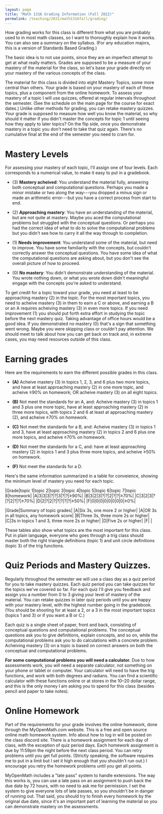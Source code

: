 ```yaml
---
layout: page
title: "Math 1316 Grading Information (Fall 2022)"
permalink: /teaching/2022/math1316fall/grading/
---
```


How grading works for this class is different from what you are probably used to in most math classes, so I want to thoroughly explain how it works. You can also see a summary on the syllabus. (For any education majors, this is a version of Standards Based Grading.)

The basic idea is to not use points, since they are an imperfect attempt to get at what really matters. Grades are supposed to be a measure of your mastery of the material for the class, so let's base your grade directly on your mastery of the various concepts of the class. 

The material for this class is divided into eight Mastery Topics, some more central than others. Your grade is based on your mastery of each of these topics, plus a component from the online homework. To assess your mastery of a topic I will use quizzes, offered at regular intervals throughout the semester. (See the schedule on the main page for the course for exact dates.) Unlike other methods for grading, you can retake mastery quizzes. Your grade is supposed to measure how well you know the material, so why should it matter if you didn't master the concepts for topic 1 until seeing how they apply to later topics? On the flip side, once you demonstrate mastery in a topic you don't need to take that quiz again. There's no cumulative final at the end of the semester you need to cram for.

Mastery Levels
==============

For assessing your mastery of each topic, I'll assign one of four levels. Each corresponds to a numerical value, to make it easy to put in a gradebook.

* (3) **Mastery acheived**: You understand the material fully, answering both conceptual and computational questions. Perhaps you made a minor mistake or two along the way---you dropped a minus sign or made an arithmetic error---but you have a correct process from start to end.

* (2) **Approaching mastery**: You have an understanding of the material, but are not quite at mastery. Maybe you aced the computational problems but struggled with the conceptual questions. Or perhaps you had the correct idea of what to do to solve the computational problems but you didn't see how to carry it all the way through to completion.

* (1) **Needs improvement**: You understand some of the material, but need to improve. You have some familiarity with the concepts, but couldn't correctly answer the conceptual questions. You have some idea of what the computational questions are asking about, but you don't see the overall picture of how to proceed.

* (0) **No mastery**: You didn't demonstrate understanding of the material. You wrote nothing down, or what you wrote down didn't meaningful engage with the concepts you're asked to understand.

To get credit for a topic toward your grade, you need at least to be approaching mastery (2) in the topic. For the most important topics, you need to acheive mastery (3) in them to earn a C or above, and earning a B or an A requires acheiving mastery (3) in even more topics. If you need improvement (1) you should put forth extra effort in studying the topic before the next mastery quiz. Taking advantage of office hours would be a good idea. If you demonstrated no mastery (0) that's a sign that something went wrong. Maybe you were skipping class or couldn't pay attention. We should meet to talk about how you can get back on track and, in extreme cases, you may need resources outside of this class.

Earning grades
==============

Here are the requirements to earn the different possible grades in this class.

* **(A)** Acheive mastery (3) in topics 1, 2, 3, and 6 plus two more topics, and have at least approaching mastery (2) in one more topic, and acheive ≥90% on homework; OR acheive mastery (3) on all eight topics.

* **(B)** Not meet the standards for an A, and: Acheive mastery (3) in topics 1 and 3 plus one more topic, have at least approaching mastery (2) in three more topics, with topics 2 and 6 at least at approaching mastery (2), and acheive ≥70% on homework.

* **(C)** Not meet the standards for a B, and: Acheive mastery (3) in topics 1 and 3, have at least approaching mastery (2) in topics 2 and 6 plus one more topics, and acheive ≥70% on homework.

* **(D)** Not meet the standards for a C, and: have at least approaching mastery (2) in topics 1 and 3 plus three more topics, and acheive ≥50% on homework.

* **(F)** Not meet the standards for a D.

Here's the same information summarized in a table for conveience, showing the minimum level of mastery you need for each topic.

|Grade|topic 1|topic 2|topic 3|topic 4|topic 5|topic 6|topic 7|topic 8|homework|
|A|3|3|3|?|?|3|?|?|≥90%|
|B|3|2|3|?|?|2|?|?|≥70%|
|C|3|2|3|?|?|2|?|?|≥70%|
|D|2|?|2|?|?|?|?|?|≥50%|
|F|0|0|0|0|0|0|0|0|≥0%|

|Grade|Summary of topic grades|
|A|Six 3s, one more 2 or higher|
|A|OR 3s in all topics, any homework score|
|B|Three 3s, three more 2s or higher|
|C|3s in topics 1 and 3, three more 2s or higher|
|D|Five 2s or higher|
|F| |

These tables also show what topics are the most important for this class. Put in plain language, everyone who goes through a trig class should master both the right triangle definitions (topic 1) and unit circle definitions (topic 3) of the trig functions. 

Quiz Periods and Mastery Quizzes.
============

Regularly throughout the semester we will use a class day as a quiz period for you to take mastery quizzes. Each quiz period you can take quizzes for the topics we've covered so far. For each quiz I'll give you feedback and assign you a number from 0 to 3 giving your level of mastery of the material. You can retake quizzes in later quiz periods until you are happy with your mastery level, with the highest number going in the gradebook. (You should be shooting for at least a 2, or a 3 in the most important topics (topics 1 and 3) or if you want a B or C.)
	
Each quiz is a single sheet of paper, front and back, consisting of conceptual questions and computational problems. The conceptual questions ask you to give definitions, explain concepts, and so on, while the computational problems ask you to do calculations with a concrete problem. Acheiving mastery (3) on a topic is based on correct answers on both the conceptual and computational problems.

**For some computational problems you will need a calculator.** Due to how assessments work, you will need a separate calculator, not something on your phone or tablet or computer. Your calculator will need to have the trig functions, and work with both degrees and radians. You can find a scientific calculator with these functions online or at stores in the 10–20 dollar range, and this is the only money I am asking you to spend for this class (besides pencil and paper to take notes). 

Online Homework
===============

Part of the requirements for your grade involves the online homework, done through the MyOpenMath.com website. This is a free and open source online math homework system. Info about how to log in will be posted on the class discord site. There is a homework assignment for each day of class, with the exception of quiz period days. Each homework assignment is due by 11:59pm the night before the next class period. You can retry problems until you get full points. (Strictly speaking, the software requires me to put in a limit but I set it high enough that you shouldn't run out.) I encourage you retry the homework problems until you get all points.

MyOpenMath includes a "late pass" system to handle extensions. The way this works is, you can use a late pass on an assignment to push back the due date by 72 hours, with no need to ask me for permission. I set the system to give everyone lots of late passes, so you shouldn't be in danger of running out. That said, you should try to finish every homework by the original due date, since it's an important part of learning the material so you can demonstrate mastery on the assessments. 

